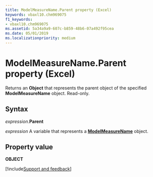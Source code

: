 ```yaml
---
title: ModelMeasureName.Parent property (Excel)
keywords: vbaxl10.chm969075
f1_keywords:
- vbaxl10.chm969075
ms.assetid: 5a34a9a9-607c-b859-48b6-07a492f95cea
ms.date: 05/01/2019
ms.localizationpriority: medium
---
```



# ModelMeasureName.Parent property (Excel)

Returns an **Object** that represents the parent object of the specified **ModelMeasureName** object. Read-only.


## Syntax

_expression_.**Parent**

_expression_ A variable that represents a **[ModelMeasureName](Excel.modelmeasurename.md)** object.


## Property value

**OBJECT**



[!include[Support and feedback](~/includes/feedback-boilerplate.md)]